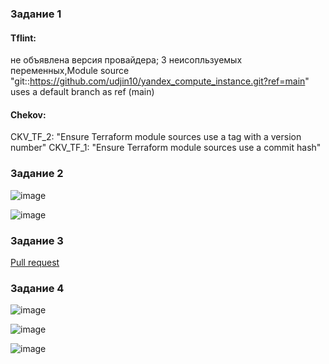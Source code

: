### Задание 1
#### Tflint:
не объявлена версия провайдера; 3 неисопльзуемых переменных,Module source "git::https://github.com/udjin10/yandex_compute_instance.git?ref=main" uses a default branch as ref (main)
#### Chekov:
CKV_TF_2: "Ensure Terraform module sources use a tag with a version number"
CKV_TF_1: "Ensure Terraform module sources use a commit hash"
### Задание 2


![image](https://github.com/user-attachments/assets/de17d992-8e32-49bb-a1ad-b841e999048d)



![image](https://github.com/user-attachments/assets/609cb4f4-e5c6-4b41-86cf-d5bfd61ebce8)


### Задание 3

[Pull request](https://github.com/Drewplonq/tf5hmwrk/pull/2)

### Задание 4

![image](https://github.com/user-attachments/assets/a28c1f08-3aa6-4fb8-b794-40eb7d0d1aaa)


![image](https://github.com/user-attachments/assets/c93827a5-95d2-4dc1-9f00-89a88818357a)


![image](https://github.com/user-attachments/assets/e8d1236b-b575-4671-b11b-3fd9628d7c29)

